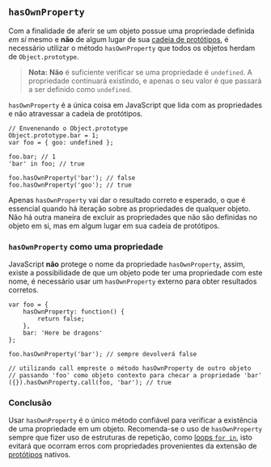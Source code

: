 ## `hasOwnProperty`

Com a finalidade de aferir se um objeto possue uma propriedade definida *em si* mesmo e **não**
de algum lugar de sua [cadeia de protótipos](#object.prototype), é necessário utilizar
o método  `hasOwnProperty` que todos os objetos herdam de `Object.prototype`.

> **Nota:** **Não** é suficiente verificar se uma propriedade é `undefined`.
> A propriedade continuará existindo, e apenas o seu valor é que passará a ser definido como
> `undefined`.


`hasOwnProperty` é a única coisa em JavaScript que lida com as propriedades e não atravessar 
a cadeia de protótipos.

    // Envenenando o Object.prototype
    Object.prototype.bar = 1; 
    var foo = { goo: undefined };
    
    foo.bar; // 1
    'bar' in foo; // true

    foo.hasOwnProperty('bar'); // false
    foo.hasOwnProperty('goo'); // true

Apenas `hasOwnProperty` vai dar o resultado correto e esperado, o que é 
essencial quando há iteração sobre as propriedades de qualquer objeto. Não há 
outra maneira de excluir as propriedades que não são definidas no objeto em si, 
mas em algum lugar em sua cadeia de protótipos.

### `hasOwnProperty` como uma propriedade

JavaScript **não** protege o nome da propriedade `hasOwnProperty`, assim, existe a possibilidade
de que um objeto pode ter uma propriedade com este nome, é necessário usar 
um `hasOwnProperty` externo para obter resultados corretos.

    var foo = {
        hasOwnProperty: function() {
            return false;
        },
        bar: 'Here be dragons'
    };

    foo.hasOwnProperty('bar'); // sempre devolverá false

    // utilizando call empreste o método hasOwnProperty de outro objeto 
    // passando 'foo' como objeto contexto para checar a propriedade 'bar'
    ({}).hasOwnProperty.call(foo, 'bar'); // true

### Conclusão

Usar `hasOwnProperty` é o único método confiável para verificar a existência de uma propriedade em um objeto. 
Recomenda-se o uso de `hasOwnProperty` sempre que fizer uso de estruturas de repetição, como [loops `for in`](#object.forinloop), isto evitará que ocorram erros com propriedades provenientes da extensão de [protótipos](#object.prototype)
nativos.